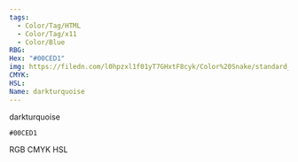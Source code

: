 ```yaml
---
tags:
  - Color/Tag/HTML
  - Color/Tag/x11
  - Color/Blue
RBG: 
Hex: "#00CED1"
img: https://filedn.com/l0hpzxl1f01yT7GHxtF8cyk/Color%20Snake/standard_csv_to_svg/%23/#00CED1.svg
CMYK: 
HSL: 
Name: darkturquoise
---
```

darkturquoise
```palette
#00CED1
```
RGB
CMYK
HSL